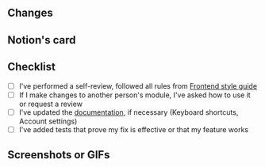 ## Changes

<!--- Describe your changes -->

## Notion's card

<!--- Issue to which the pull request is related -->

## Checklist

<!--- Go over all the following points, and put an `x` in all the boxes that apply. -->

- [ ] I've performed a self-review, followed all rules from [Frontend style guide](https://www.notion.so/santiment/Front-end-style-guide-81750096b38c4bea9a29b14fd4ab8667)
- [ ] If I make changes to another person's module, I've asked how to use it or request a review
- [ ] I've updated the [documentation](https://github.com/santiment/academy), if necessary (Keyboard shortcuts, Account settings)
- [ ] I've added tests that prove my fix is effective or that my feature works

## Screenshots or GIFs
<!--- (if appropriate) -->

